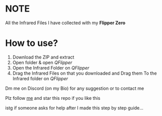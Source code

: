 # NOTE
All the Infrared Files I have collected with my __Flipper Zero__

# How to use?
1. Download the ZIP and extract
2. Open folder & open _QFlipper_  
3. Open the Infrared Folder on _QFlipper_ 
4. Drag the Infrared Files on that you downloaded and Drag them To the Infrared folder on _QFlipper_

Dm me on Discord (on my Bio) for any suggestion or to contact me 

Plz follow [me](https://github.com/hack5aw) and star this repo if you like this

istg if someone asks for help after I made this step by step guide...

